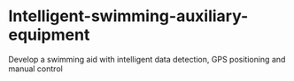 # Intelligent-swimming-auxiliary-equipment
Develop a swimming aid with intelligent data detection, GPS positioning and manual control
